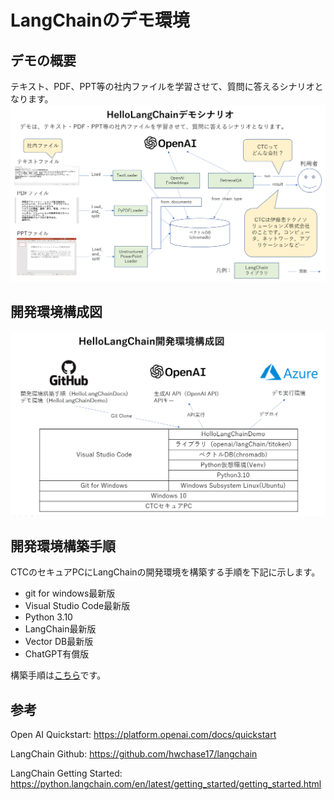 # LangChainのデモ環境

## デモの概要
テキスト、PDF、PPT等の社内ファイルを学習させて、質問に答えるシナリオとなります。
![Alt text](image-1.png)

## 開発環境構成図
![Alt text](image.png)

## 開発環境構築手順
CTCのセキュアPCにLangChainの開発環境を構築する手順を下記に示します。

- git for windows最新版
- Visual Studio Code最新版
- Python 3.10
- LangChain最新版
- Vector DB最新版
- ChatGPT有償版

構築手順は[こちら](INSTALL/INSTALL.md)です。

## 参考
Open AI Quickstart:
https://platform.openai.com/docs/quickstart

LangChain Github:
https://github.com/hwchase17/langchain

LangChain Getting Started:
https://python.langchain.com/en/latest/getting_started/getting_started.html
